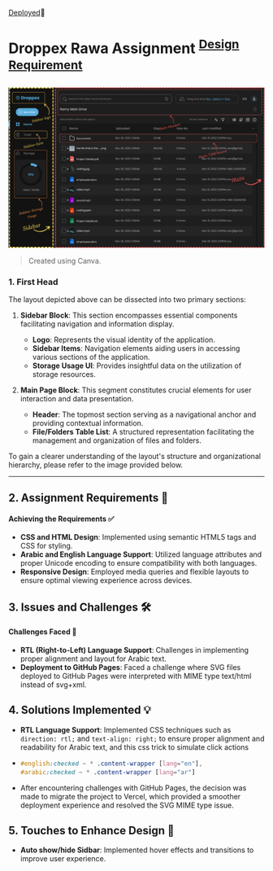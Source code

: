 [Deployed](https://droppex-rawa-assignment.vercel.app/)🚀
# Droppex Rawa Assignment <sup>[Design](./docs/design.png)</sup> <sup style="font-size: smaller;">[Requirement](https://github.com/Ak-ram/droppex_rawa_assignment/assets/69124951/aea489b0-3ed2-43da-a045-a347c6e98a2b)</sup>

![Layout](./docs/layout.png)
> Created using Canva.

### 1. First Head
The layout depicted above can be dissected into two primary sections:

1. **Sidebar Block**: This section encompasses essential components facilitating navigation and information display.
   
   - **Logo**: Represents the visual identity of the application.
   - **Sidebar Items**: Navigation elements aiding users in accessing various sections of the application.
   - **Storage Usage UI**: Provides insightful data on the utilization of storage resources.

2. **Main Page Block**: This segment constitutes crucial elements for user interaction and data presentation.

   - **Header**: The topmost section serving as a navigational anchor and providing contextual information.
   - **File/Folders Table List**: A structured representation facilitating the management and organization of files and folders.

To gain a clearer understanding of the layout's structure and organizational hierarchy, please refer to the image provided below.

---

## 2. Assignment Requirements 📝

#### Achieving the Requirements ✅
- **CSS and HTML Design**: Implemented using semantic HTML5 tags and CSS for styling.
- **Arabic and English Language Support**: Utilized language attributes and proper Unicode encoding to ensure compatibility with both languages.
- **Responsive Design**: Employed media queries and flexible layouts to ensure optimal viewing experience across devices.
  
## 3. Issues and Challenges 🛠️

#### Challenges Faced 🤔
- **RTL (Right-to-Left) Language Support**: Challenges in implementing proper alignment and layout for Arabic text.
- **Deployment to GitHub Pages**: Faced a challenge where SVG files deployed to GitHub Pages were interpreted with MIME type text/html instead of svg+xml.

## 4. Solutions Implemented 💡
- **RTL Language Support**: Implemented CSS techniques such as `direction: rtl;` and `text-align: right;` to ensure proper alignment and readability for Arabic text, and this css trick to simulate click actions
- ```css
  #english:checked ~ * .content-wrapper [lang="en"],
  #arabic:checked ~ * .content-wrapper [lang="ar"]
  ```
- After encountering challenges with GitHub Pages, the decision was made to migrate the project to Vercel, which provided a smoother deployment experience and resolved the SVG MIME type issue.


## 5. Touches to Enhance Design 🎨
- **Auto show/hide Sidbar**: Implemented hover effects and transitions to improve user experience.
